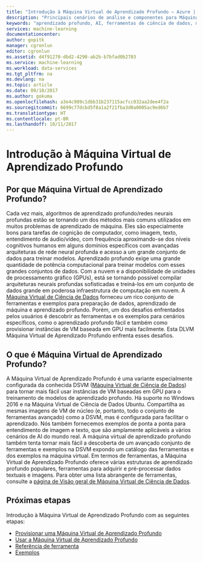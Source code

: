 ```yaml
---
title: "Introdução à Máquina Virtual de Aprendizado Profundo – Azure | Microsoft Docs"
description: "Principais cenários de análise e componentes para Máquinas Virtuais de Aprendizado Profundo."
keywords: "aprendizado profundo, AI, ferramentas de ciência de dados, máquina virtual de ciência de dados, ferramentas para ciência de dados, ciência de dados do linux"
services: machine-learning
documentationcenter: 
author: gopitk
manager: cgronlun
editor: cgronlun
ms.assetid: d4f91270-dbd2-4290-ab2b-b7bfad0b2703
ms.service: machine-learning
ms.workload: data-services
ms.tgt_pltfrm: na
ms.devlang: na
ms.topic: article
ms.date: 09/10/2017
ms.author: gokuma
ms.openlocfilehash: a3e4c989c1dbb31b237115acfcc032aa2dee4f2a
ms.sourcegitcommit: 6699c77dcbd5f8a1a2f21fba3d0a0005ac9ed6b7
ms.translationtype: HT
ms.contentlocale: pt-BR
ms.lasthandoff: 10/11/2017
---
```

# <a name="introduction-to-the-deep-learning-virtual-machine"></a>Introdução à Máquina Virtual de Aprendizado Profundo

## <a name="why-deep-learning-virtual-machine"></a>Por que Máquina Virtual de Aprendizado Profundo? 

Cada vez mais, algoritmos de aprendizado profundo/redes neurais profundas estão se tornando um dos métodos mais comuns utilizados em muitos problemas de aprendizado de máquina. Eles são especialmente bons para tarefas de cognição de computador, como imagem, texto, entendimento de áudio/vídeo, com frequência aproximando-se dos níveis cognitivos humanos em alguns domínios específicos com avançadas arquiteturas de rede neural profunda e acesso a um grande conjunto de dados para treinar modelos. Aprendizado profundo exige uma grande quantidade de potência computacional para treinar modelos com esses grandes conjuntos de dados. Com a nuvem e a disponibilidade de unidades de processamento gráfico (GPUs), está se tornando possível compilar arquiteturas neurais profundas sofisticadas e treiná-los em um conjunto de dados grande em poderosa infraestrutura de computação em nuvem.  A [Máquina Virtual de Ciência de Dados](overview.md) forneceu um rico conjunto de ferramentas e exemplos para preparação de dados, aprendizado de máquina e aprendizado profundo. Porém, um dos desafios enfrentados pelos usuários é descobrir as ferramentas e os exemplos para cenários específicos, como o aprendizado profundo fácil e também como provisionar instâncias de VM baseada em GPU mais facilmente. Esta DLVM Máquina Virtual de Aprendizado Profundo enfrenta esses desafios. 

## <a name="what-is-deep-learning-virtual-machine"></a>O que é Máquina Virtual de Aprendizado Profundo? 
A Máquina Virtual de Aprendizado Profundo é uma variante especialmente configurada da conhecida DSVM ([Máquina Virtual de Ciência de Dados](overview.md)) para tornar mais fácil usar instâncias de VM baseadas em GPU para o treinamento de modelos de aprendizado profundo. Há suporte no Windows 2016 e na Máquina Virtual de Ciência de Dados Ubuntu.  Compartilha as mesmas imagens de VM de núcleo (e, portanto, todo o conjunto de ferramentas avançado) como a DSVM, mas é configurada para facilitar o aprendizado. Nós também fornecemos exemplos de ponta a ponta para entendimento de imagem e texto, que são amplamente aplicáveis a vários cenários de AI do mundo real. A máquina virtual de aprendizado profundo também tenta tornar mais fácil a descoberta de um avançado conjunto de ferramentas e exemplos na DSVM expondo um catálogo das ferramentas e dos exemplos na máquina virtual. Em termos de ferramentas, a Máquina Virtual de Aprendizado Profundo oferece várias estruturas de aprendizado profundo populares, ferramentas para adquirir e pré-processar dados textuais e imagens. Para obter uma lista abrangente de ferramentas, consulte a [página de Visão geral de Máquina Virtual de Ciência de Dados](overview.md#whats-included-in-the-data-science-vm). 

## <a name="next-steps"></a>Próximas etapas

Introdução à Máquina Virtual de Aprendizado Profundo com as seguintes etapas:

* [Provisionar uma Máquina Virtual de Aprendizado Profundo](provision-deep-learning-dsvm.md)
* [Usar a Máquina Virtual de Aprendizado Profundo](use-deep-learning-dsvm.md)
* [Referência de ferramenta](dsvm-deep-learning-ai-frameworks.md)
* [Exemplos](dsvm-samples-and-walkthroughs.md)
